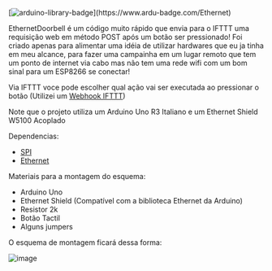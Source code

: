 [![arduino-library-badge](https://www.ardu-badge.com/badge/Ethernet.svg?)](https://www.ardu-badge.com/Ethernet)

EthernetDoorbell é um código muito rápido que envia para o IFTTT uma requisição web em método POST após um botão ser pressionado!
Foi criado apenas para alimentar uma idéia de utilizar hardwares que eu ja tinha em meu alcance, para fazer uma campainha em um lugar remoto que tem um ponto de internet via cabo mas não tem uma rede wifi com um bom sinal para um ESP8266 se conectar!

Via IFTTT voce pode escolher qual ação vai ser executada ao pressionar o botão (Utilizei um [Webhook IFTTT](https://ifttt.com/maker_webhooks))


Note que o projeto utiliza um Arduino Uno R3 Italiano e um Ethernet Shield W5100 Acoplado

Dependencias:
- [SPI](https://github.com/arduino/ArduinoCore-avr/tree/master/libraries/SPI "Biblioteca SPI padrão da Arduino")
- [Ethernet](https://github.com/arduino-libraries/Ethernet "Biblioteca Ethernet  padrão da Arduino")

Materiais para a montagem do esquema:
- Arduino Uno
- Ethernet Shield (Compatível com a biblioteca Ethernet da Arduino)
- Resistor 2k
- Botão Tactil
- Alguns jumpers

O esquema de montagem ficará dessa forma:

![image](https://user-images.githubusercontent.com/36484705/213842532-14f0b8f1-7725-47f7-bddb-042d97129471.png)
